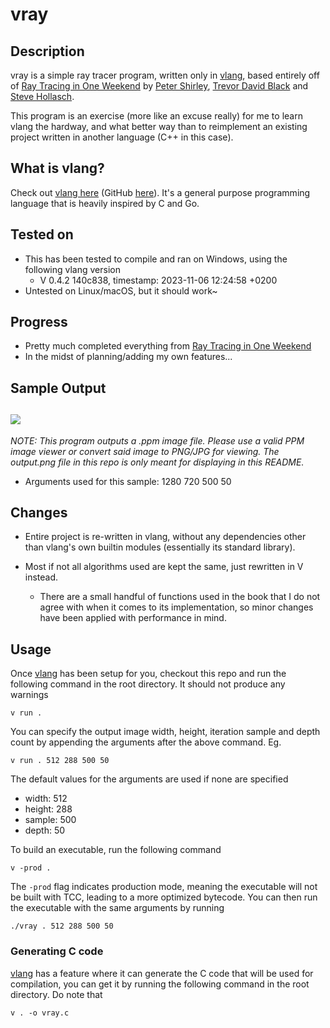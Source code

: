 # vray

## Description
vray is a simple ray tracer program, written only in [vlang](https://vlang.io/), based entirely off of [Ray Tracing in One Weekend](https://raytracing.github.io/books/RayTracingInOneWeekend.html) by [Peter Shirley](https://github.com/petershirley), [Trevor David Black](https://github.com/trevordblack) and [Steve Hollasch](https://github.com/hollasch).

This program is an exercise (more like an excuse really) for me to learn vlang the hardway, and what better way than to reimplement an existing project written in another language (C++ in this case).

## What is vlang?
Check out [vlang here](https://vlang.io/) (GitHub [here](https://github.com/vlang/v)). It's a general purpose programming language that is heavily inspired by C and Go.

## Tested on
- This has been tested to compile and ran on Windows, using the following vlang version
  - V 0.4.2 140c838, timestamp: 2023-11-06 12:24:58 +0200
- Untested on Linux/macOS, but it should work~

## Progress
- Pretty much completed everything from [Ray Tracing in One Weekend](https://raytracing.github.io/books/RayTracingInOneWeekend.html)
- In the midst of planning/adding my own features...

## Sample Output
![](output.png)
---
*NOTE: This program outputs a .ppm image file. Please use a valid PPM image viewer or convert said image to PNG/JPG for viewing. The output.png file in this repo is only meant for displaying in this README.*

* Arguments used for this sample: 1280 720 500 50

## Changes
- Entire project is re-written in vlang, without any dependencies other than vlang's own builtin modules (essentially its standard library).

- Most if not all algorithms used are kept the same, just rewritten in V instead.
  - There are a small handful of functions used in the book that I do not agree with when it comes to its implementation, so minor changes have been applied with performance in mind.

## Usage
Once [vlang](https://vlang.io/) has been setup for you, checkout this repo and run the following command in the root directory. It should not produce any warnings
```
v run .
```
You can specify the output image width, height, iteration sample and depth count by appending the arguments after the above command. Eg.
```
v run . 512 288 500 50
```
The default values for the arguments are used if none are specified
- width: 512
- height: 288
- sample: 500
- depth: 50

To build an executable, run the following command
```
v -prod .
```
The `-prod` flag indicates production mode, meaning the executable will not be built with TCC, leading to a more optimized bytecode. You can then run the executable with the same arguments by running
```
./vray . 512 288 500 50
```

### Generating C code
[vlang](https://vlang.io/) has a feature where it can generate the C code that will be used for compilation, you can get it by running the following command in the root directory. Do note that
```
v . -o vray.c
```
